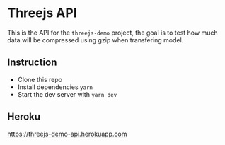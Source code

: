 # Threejs API

This is the API for the `threejs-demo` project, the goal is to test how much data will be compressed using gzip when transfering model.

## Instruction

- Clone this repo
- Install dependencies `yarn`
- Start the dev server with `yarn dev`

## Heroku

https://threejs-demo-api.herokuapp.com
